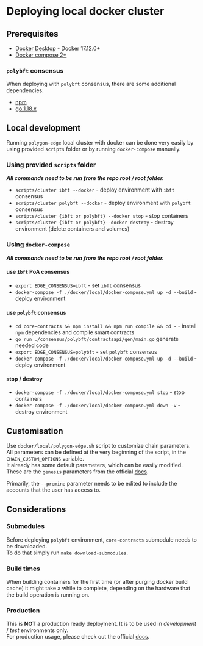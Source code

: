 # Deploying local docker cluster

## Prerequisites
* [Docker Desktop](https://www.docker.com/products/docker-desktop/) - Docker 17.12.0+
* [Docker compose 2+](https://github.com/docker/compose/releases/tag/v2.14.1)

### `polybft` consensus
When deploying with `polybft` consensus, there are some additional dependencies:
* [npm](https://nodejs.org/en/)
* [go 1.18.x](https://go.dev/dl/)

## Local development
Running `polygon-edge` local cluster with docker can be done very easily by using provided `scripts` folder
or by running `docker-compose` manually.

### Using provided `scripts` folder
***All commands need to be run from the repo root / root folder.***

* `scripts/cluster ibft --docker` - deploy environment with `ibft` consensus
* `scripts/cluster polybft --docker` - deploy environment with `polybft` consensus
* `scripts/cluster {ibft or polybft} --docker stop` - stop containers
* `scripts/cluster {ibft or polybft}--docker destroy` - destroy environment (delete containers and volumes)

### Using `docker-compose`
***All commands need to be run from the repo root / root folder.***

#### use `ibft` PoA consensus
* `export EDGE_CONSENSUS=ibft` - set `ibft` consensus
* `docker-compose -f ./docker/local/docker-compose.yml up -d --build` - deploy environment

#### use `polybft` consensus
* `cd core-contracts && npm install && npm run compile && cd -` - install `npm` dependencies and compile smart contracts
* `go run ./consensus/polybft/contractsapi/gen/main.go` generate needed code
* `export EDGE_CONSENSUS=polybft` - set `polybft` consensus
* `docker-compose -f ./docker/local/docker-compose.yml up -d --build` - deploy environment

#### stop / destroy 
* `docker-compose -f ./docker/local/docker-compose.yml stop` - stop containers
* `docker-compose -f ./docker/local/docker-compose.yml down -v` - destroy environment

## Customisation
Use `docker/local/polygon-edge.sh` script to customize chain parameters.    
All parameters can be defined at the very beginning of the script, in the `CHAIN_CUSTOM_OPTIONS` variable.   
It already has some default parameters, which can be easily modified. 
These are the `genesis` parameters from the official [docs](https://wiki.polygon.technology/docs/edge/get-started/cli-commands#genesis-flags).  

Primarily, the `--premine` parameter needs to be edited to include the accounts that the user has access to.   

## Considerations

### Submodules
Before deploying `polybft` environment, `core-contracts` submodule needs to be downloaded.  
To do that simply run `make download-submodules`.

### Build times
When building containers for the first time (or after purging docker build cache)
it might take a while to complete, depending on the hardware that the build operation is running on.

### Production
This is **NOT** a production ready deployment. It is to be used in *development* / *test* environments only.       
For production usage, please check out the official [docs](https://wiki.polygon.technology/docs/edge/overview/). 
